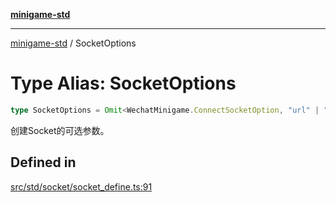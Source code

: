 [**minigame-std**](../README.md)

***

[minigame-std](../README.md) / SocketOptions

# Type Alias: SocketOptions

```ts
type SocketOptions = Omit<WechatMinigame.ConnectSocketOption, "url" | "complete" | "success" | "fail">;
```

创建Socket的可选参数。

## Defined in

[src/std/socket/socket\_define.ts:91](https://github.com/JiangJie/minigame-std/blob/ddafbfd7359780ec38a81aeff021a80d33e07eb0/src/std/socket/socket_define.ts#L91)

